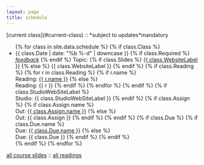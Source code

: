 ```yaml
---
layout: page
title: schedule
---
```


<span style="float:left;">
[current class](#current-class) :: *subject to updates*</span>
<span class="schedule-item-notice">mandatory</span>
<br/>


<ul class="schedule-list">
{% for class in site.data.schedule %}
{% if class.Class %}
    <li {% if class.Active %}id="current-class"{% endif %}
    class="schedule-item {% if class.Active %}schedule-item-active{% endif %}">
      <span class="schedule-sep">{{ class.Date | date: "%b %-d" | downcase }}
        <span class="schedule-item-notice">
          {% if class.Required %}
          <a href="#"><i class="material-icons">feedback</i></a>
          {% endif %}
        </span>
      </span>
      <span class="schedule-item-text">
        Topic:
        {% if class.Slides %}
            <a href="{{ class.Slides }}" target="_blank">{{ class.WebsiteLabel }}</a>
            {% else %}
            {{ class.WebsiteLabel }}
        {% endif %}
        {% if class.Reading %}
            {% for r in class.Reading %}
            {% if r.name %}
            <br/>Reading: <a href="{{ r.link}}" target="_blank">{{ r.name }}</a>
            {% else %}
            <br/>Reading: {{ r }}
            {% endif %}
            {% endfor %}
        {% endif %}
        {% if class.StudioWebSiteLabel %} <br/>Studio: {{ class.StudioWebSiteLabel }} {% endif %}
        {% if class.Assign %}
            {% if class.Assign.name %}
            <br/><span class="schedule-item-out">Out: <a href="{{ class.Assign.link }}">{{ class.Assign.name }}</a> </span>
            {% else %}
            <br/><span class="schedule-item-out">Out: {{ class.Assign }} </span>
            {% endif %}
        {% endif %}
        {% if class.Due %}
            {% if class.Due.name %}
            <br/><span class="schedule-item-due">Due: <a href="{{ class.Due.link }}">{{ class.Due.name }}</a> </span>
            {% else %}
            <br/><span class="schedule-item-due">Due: {{ class.Due }} </span>
            {% endif %}
        {% endif %}
      </span>
  </li>
{% endif %}
{% endfor %}
</ul>

[all course slides](https://drive.google.com/open?id=0Bw5c_JsRiheEaEdVMWJ0cXJ6X00) ::
[all readings](https://drive.google.com/open?id=0Bw5c_JsRiheEYUFUUDdKOXlCTDQ)


